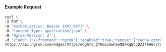 <!-- Code generated for API Clients. DO NOT EDIT. -->

#### Example Request

```bash
curl \
-X PUT \
-H "Authorization: Bearer {API_KEY}" \
-H "Content-Type: application/json" \
-H "Ngrok-Version: 2" \
-d '{"add":{"x-frontend":"ngrok"},"enabled":true,"remove":["cache-control"]}' \
https://api.ngrok.com/edges/https/edghts_2fKmcxmwhewQ8FKqGcqOZJ4SAGC/routes/edghtsrt_2fKmd0w2efhq4XPmdmh76q3kzFx/request_headers
```
